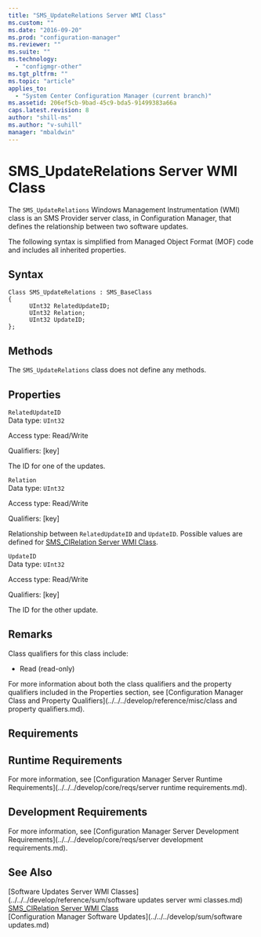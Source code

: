 ```yaml
---
title: "SMS_UpdateRelations Server WMI Class"
ms.custom: ""
ms.date: "2016-09-20"
ms.prod: "configuration-manager"
ms.reviewer: ""
ms.suite: ""
ms.technology: 
  - "configmgr-other"
ms.tgt_pltfrm: ""
ms.topic: "article"
applies_to: 
  - "System Center Configuration Manager (current branch)"
ms.assetid: 206ef5cb-9bad-45c9-bda5-91499383a66a
caps.latest.revision: 8
author: "shill-ms"
ms.author: "v-suhill"
manager: "mbaldwin"
---
```

# SMS_UpdateRelations Server WMI Class
The `SMS_UpdateRelations` Windows Management Instrumentation (WMI) class is an SMS Provider server class, in Configuration Manager, that defines the relationship between two software updates.  
  
 The following syntax is simplified from Managed Object Format (MOF) code and includes all inherited properties.  
  
## Syntax  
  
```  
Class SMS_UpdateRelations : SMS_BaseClass  
{  
      UInt32 RelatedUpdateID;  
      UInt32 Relation;  
      UInt32 UpdateID;  
};  
```  
  
## Methods  
 The `SMS_UpdateRelations` class does not define any methods.  
  
## Properties  
 `RelatedUpdateID`  
 Data type: `UInt32`  
  
 Access type: Read/Write  
  
 Qualifiers: [key]  
  
 The ID for one of the updates.  
  
 `Relation`  
 Data type: `UInt32`  
  
 Access type: Read/Write  
  
 Qualifiers: [key]  
  
 Relationship between `RelatedUpdateID` and `UpdateID`. Possible values are defined for [SMS_CIRelation Server WMI Class](../../../develop/reference/sum/sms_cirelation-server-wmi-class.md).  
  
 `UpdateID`  
 Data type: `UInt32`  
  
 Access type: Read/Write  
  
 Qualifiers: [key]  
  
 The ID for the other update.  
  
## Remarks  
 Class qualifiers for this class include:  
  
-   Read (read-only)  
  
 For more information about both the class qualifiers and the property qualifiers included in the Properties section, see [Configuration Manager Class and Property Qualifiers](../../../develop/reference/misc/class and property qualifiers.md).  
  
## Requirements  
  
## Runtime Requirements  
 For more information, see [Configuration Manager Server Runtime Requirements](../../../develop/core/reqs/server runtime requirements.md).  
  
## Development Requirements  
 For more information, see [Configuration Manager Server Development Requirements](../../../develop/core/reqs/server development requirements.md).  
  
## See Also  
 [Software Updates Server WMI Classes](../../../develop/reference/sum/software updates server wmi classes.md)   
 [SMS_CIRelation Server WMI Class](../../../develop/reference/sum/sms_cirelation-server-wmi-class.md)   
 [Configuration Manager Software Updates](../../../develop/sum/software updates.md)